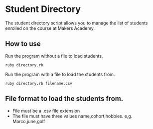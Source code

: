 Student Directory
=================

The student directory script allows you to manage the list of students enrolled on the course at Makers Academy.

How to use
----------

Run the program without a file to load students.

```shell
ruby directory.rb
```

Run the program with a file to load the students from.

```shell
ruby directory.rb filename.csv
```

File format to load the students from.
---------------------------------

- File must be a .csv file extension
- The file must have three values name,cohort,hobbies.  e,g. Marco,june,golf